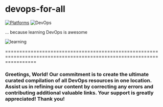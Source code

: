 # devops-for-all
[![Platforms](https://cdn.rawgit.com/sindresorhus/awesome/d7305f38d29fed78fa85652e3a63e154dd8e8829/media/badge.svg)](https://github.com/sindresorhus/awesome)
![DevOps](https://img.shields.io/badge/Build%20For-DevOps-blue.svg)


... because learning DevOps is awesome

![learning](https://cloud.githubusercontent.com/assets/8342133/12172223/a0db04b8-b575-11e5-9dfd-51fbf7c58de8.gif)

=======================================================================================================================

### Greetings, World! Our commitment is to create the ultimate curated compilation of all DevOps resources in one location. Assist us in refining our content by correcting any errors and contributing additional valuable links. Your support is greatly appreciated! Thank you!
